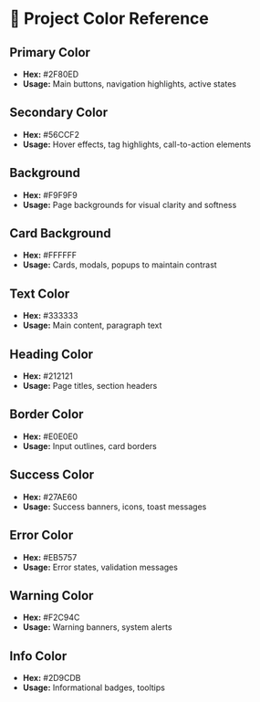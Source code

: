 # 🎨 Project Color Reference

## Primary Color

- **Hex:** #2F80ED
- **Usage:** Main buttons, navigation highlights, active states

## Secondary Color

- **Hex:** #56CCF2
- **Usage:** Hover effects, tag highlights, call-to-action elements

## Background

- **Hex:** #F9F9F9
- **Usage:** Page backgrounds for visual clarity and softness

## Card Background

- **Hex:** #FFFFFF
- **Usage:** Cards, modals, popups to maintain contrast

## Text Color

- **Hex:** #333333
- **Usage:** Main content, paragraph text

## Heading Color

- **Hex:** #212121
- **Usage:** Page titles, section headers

## Border Color

- **Hex:** #E0E0E0
- **Usage:** Input outlines, card borders

## Success Color

- **Hex:** #27AE60
- **Usage:** Success banners, icons, toast messages

## Error Color

- **Hex:** #EB5757
- **Usage:** Error states, validation messages

## Warning Color

- **Hex:** #F2C94C
- **Usage:** Warning banners, system alerts

## Info Color

- **Hex:** #2D9CDB
- **Usage:** Informational badges, tooltips
